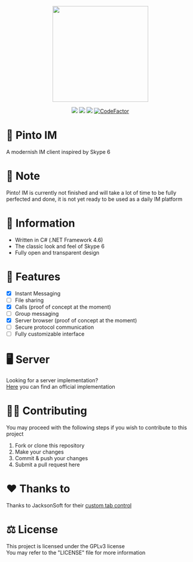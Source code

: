 <p align="center">
    <img src="Logo.png" width="256" height="256" />
</p>
<p align="center">
    <img src="https://img.shields.io/badge/.NET%20Framework-4.6-blue" />
    <img src="https://img.shields.io/badge/Instant-Messaging-brightgreen" />
    <img src="https://img.shields.io/badge/License-GPLv3-brightgreen" />
    <a href="https://www.codefactor.io/repository/github/pintoim/pinto/overview/main"><img src="https://www.codefactor.io/repository/github/pintoim/pinto/badge/main" alt="CodeFactor" /></a>
</p>

# 💬 Pinto IM
A modernish IM client inspired by Skype 6

# 📃 Note
Pinto! IM is currently not finished and will take a lot of time to be fully perfected and done, it is not yet ready to be used as a daily IM platform

# 📌 Information
- Written in C# (.NET Framework 4.6)
- The classic look and feel of Skype 6
- Fully open and transparent design

# 📌 Features
- [x] Instant Messaging
- [ ] File sharing
- [x] Calls (proof of concept at the moment)
- [ ] Group messaging
- [x] Server browser (proof of concept at the moment)
- [ ] Secure protocol communication
- [ ] Fully customizable interface

# 🖥️ Server
Looking for a server implementation?<br>
[Here](https://github.com/vlOd2/PintoServer) you can find an official implementation

# 👨‍💻 Contributing
You may proceed with the following steps if you wish to contribute to this project

1. Fork or clone this repository
2. Make your changes
3. Commit & push your changes
4. Submit a pull request here

# ❤️ Thanks to
Thanks to JacksonSoft for their [custom tab control](https://www.codeproject.com/Articles/91387/Painting-Your-Own-Tabs-Second-Edition-2)

# ⚖ License
This project is licensed under the GPLv3 license
<br>
You may refer to the "LICENSE" file for more information
